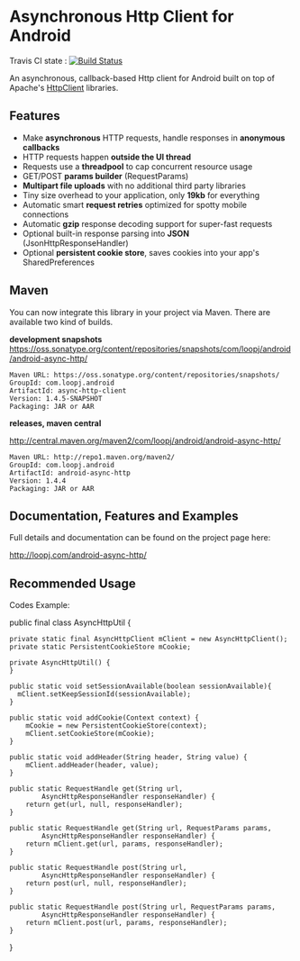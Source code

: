 Asynchronous Http Client for Android
====================================

Travis CI state : [![Build Status](https://travis-ci.org/loopj/android-async-http.png?branch=master)](https://travis-ci.org/loopj/android-async-http)

An asynchronous, callback-based Http client for Android built on top of Apache's [HttpClient](http://hc.apache.org/httpcomponents-client-ga/) libraries.


Features
--------
- Make **asynchronous** HTTP requests, handle responses in **anonymous callbacks**
- HTTP requests happen **outside the UI thread**
- Requests use a **threadpool** to cap concurrent resource usage
- GET/POST **params builder** (RequestParams)
- **Multipart file uploads** with no additional third party libraries
- Tiny size overhead to your application, only **19kb** for everything
- Automatic smart **request retries** optimized for spotty mobile connections
- Automatic **gzip** response decoding support for super-fast requests
- Optional built-in response parsing into **JSON** (JsonHttpResponseHandler)
- Optional **persistent cookie store**, saves cookies into your app's SharedPreferences

Maven
-----
You can now integrate this library in your project via Maven. There are available two kind of builds.

**development snapshots**
https://oss.sonatype.org/content/repositories/snapshots/com/loopj/android/android-async-http/
```
Maven URL: https://oss.sonatype.org/content/repositories/snapshots/
GroupId: com.loopj.android
ArtifactId: async-http-client
Version: 1.4.5-SNAPSHOT
Packaging: JAR or AAR
```

**releases, maven central**

http://central.maven.org/maven2/com/loopj/android/android-async-http/
```
Maven URL: http://repo1.maven.org/maven2/
GroupId: com.loopj.android
ArtifactId: android-async-http
Version: 1.4.4
Packaging: JAR or AAR
```

Documentation, Features and Examples
------------------------------------
Full details and documentation can be found on the project page here:

http://loopj.com/android-async-http/

Recommended Usage
------------------------------------
Codes Example:

public final class AsyncHttpUtil {

	private static final AsyncHttpClient mClient = new AsyncHttpClient();
	private static PersistentCookieStore mCookie;

	private AsyncHttpUtil() {
	}
	
	public static void setSessionAvailable(boolean sessionAvailable){
	  mClient.setKeepSessionId(sessionAvailable);
	}

	public static void addCookie(Context context) {
		mCookie = new PersistentCookieStore(context);
		mClient.setCookieStore(mCookie);
	}

	public static void addHeader(String header, String value) {
		mClient.addHeader(header, value);
	}

	public static RequestHandle get(String url,
			AsyncHttpResponseHandler responseHandler) {
		return get(url, null, responseHandler);
	}

	public static RequestHandle get(String url, RequestParams params,
			AsyncHttpResponseHandler responseHandler) {
		return mClient.get(url, params, responseHandler);
	}

	public static RequestHandle post(String url,
			AsyncHttpResponseHandler responseHandler) {
		return post(url, null, responseHandler);
	}

	public static RequestHandle post(String url, RequestParams params,
			AsyncHttpResponseHandler responseHandler) {
		return mClient.post(url, params, responseHandler);
	}
}
